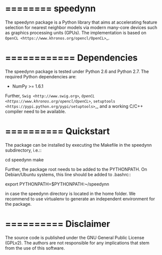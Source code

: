 ========
speedynn
========

The speedynn package is a Python library that aims at accelerating feature selection for nearest neighbor models via modern many-core devices such as graphics processing units (GPUs). The implementation is based on `OpenCL <https://www.khronos.org/opencl/OpenCL>`_. 

============
Dependencies
============

The speedynn package is tested under Python 2.6 and Python 2.7. The required Python dependencies are:

- NumPy >= 1.6.1

Further, `Swig <http://www.swig.org>`_, `OpenCL <https://www.khronos.org/opencl/OpenCL>`_, `setuptools <https://pypi.python.org/pypi/setuptools>`_, and a working C/C++ compiler need to be available.

==========
Quickstart
==========

The package can be installed by executing the Makefile in the speedynn subdirectory, i.e.::

  cd speedynn
  make

Further, the package root needs to be added to the PYTHONPATH. On Debian/Ubuntu systems, this line should be added to .bashrc::

  export PYTHONPATH=$PYTHONPATH:~/speedynn

in case the speedynn directory is located in the home folder. We recommend to use virtualenv to generate an independent environment for the package.

==========
Disclaimer
==========

The source code is published under the GNU General Public License (GPLv2). The authors are not responsible for any implications that stem from the use of this software.

